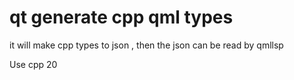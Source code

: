 # qt generate cpp qml types

it will make cpp types to json , then the json can be read by qmllsp

Use cpp 20
